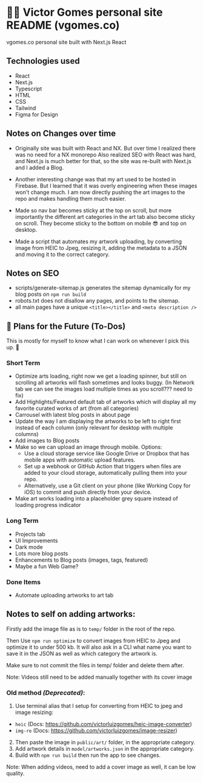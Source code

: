 # 👨‍💻 Victor Gomes personal site README (vgomes.co)

vgomes.co personal site built with Next.js React

## Technologies used

- React
- Next.js
- Typescript
- HTML
- CSS
- Tailwind
- Figma for Design

## Notes on Changes over time

- Originally site was built with React and NX.
  But over time I realized there was no need for a NX monorepo
  Also realized SEO with React was hard, and Next.js is much better for that,
  so the site was re-built with Next.js and I added a Blog.

- Another interesting change was that my art used to be hosted in Firebase.
  But I learned that it was overly engineering when these images won't change much.
  I am now directly pushing the art images to the repo and makes handling them much easier.

- Made so nav bar becomes sticky at the top on scroll, but more importantly the different art categories in the art tab also become sticky on scroll. They become sticky to the bottom on mobile 😎 and top on desktop.

- Made a script that automates my artwork uploading, by converting image from HEIC to Jpeg, resizing it, adding the metadata to a JSON and moving it to the correct category.

## Notes on SEO

- scripts/generate-sitemap.js generates the sitemap dynamically for my blog posts on `npm run build`
- robots.txt does not disallow any pages, and points to the sitemap.
- all main pages have a unique `<title></title>` and `<meta description />`

## 🚀 Plans for the Future (To-Dos)

This is mostly for myself to know what I can work on whenever I pick this up. 🤷

### Short Term

- Optimize arts loading, right now we get a loading spinner, but still on scrolling all artworks will flash sometimes and looks buggy. (In Network tab we can see the images load multiple times as you scroll??? need to fix)
- Add Highlights/Featured default tab of artworks which will display all my favorite curated works of art (from all categories)
- Carrousel with latest blog posts in about page
- Update the way I am displaying the artworks to be left to right first instead of each column (only relevant for desktop with multiple columns)
- Add images to Blog posts
- Make so we can upload an image through mobile. Options:
  - Use a cloud storage service like Google Drive or Dropbox that has mobile apps with automatic upload features.
  - Set up a webhook or GitHub Action that triggers when files are added to your cloud storage, automatically pulling them into your repo.
  - Alternatively, use a Git client on your phone (like Working Copy for iOS) to commit and push directly from your device.
- Make art works loading into a placeholder grey square instead of loading progress indicator

### Long Term

- Projects tab
- UI Improvements
- Dark mode
- Lots more blog posts
- Enhancements to Blog posts (images, tags, featured)
- Maybe a fun Web Game?

### Done Items

- Automate uploading artworks to art tab

## Notes to self on adding artworks:

Firstly add the image file as is to `temp/` folder in the root of the repo.

Then Use `npm run optimize` to convert images from HEIC to Jpeg and optimize it to under 500 kb.
It will also ask in a CLI what name you want to save it in the JSON as well as which category the artwork is.

Make sure to not commit the files in temp/ folder and delete them after.

Note: Videos still need to be added manually together with its cover image

### Old method _(Deprecated)_:

1. Use terminal alias that I setup for converting from HEIC to jpeg and image resizing:

- `heic` (Docs: https://github.com/victorluizgomes/heic-image-converter)
- `img-re` (Docs: https://github.com/victorluizgomes/image-resizer)

2. Then paste the image in `public/art/` folder, in the appropriate category.
3. Add artwork details in `model/artworks.json` in the appropriate category.
4. Build with `npm run build` then run the app to see changes.

Note: When adding videos, need to add a cover image as well, it can be low quality.
